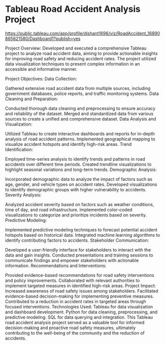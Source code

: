 # Tableau Road Accident Analysis Project
https://public.tableau.com/app/profile/dishant1696/viz/RoadAccident_16890865621580/Dashboard1?publish=yes 

Project Overview:
Developed and executed a comprehensive Tableau project to analyze road accident data, aiming to provide actionable insights for improving road safety and reducing accident rates. The project utilized data visualization techniques to present complex information in an accessible and informative manner.

Project Objectives:
Data Collection:

Gathered extensive road accident data from multiple sources, including government databases, police reports, and traffic monitoring systems.
Data Cleaning and Preparation:

Conducted thorough data cleaning and preprocessing to ensure accuracy and reliability of the dataset.
Merged and standardized data from various sources to create a unified and comprehensive dataset.
Data Analysis and Visualization:

Utilized Tableau to create interactive dashboards and reports for in-depth analysis of road accident patterns.
Implemented geographical mapping to visualize accident hotspots and identify high-risk areas.
Trend Identification:

Employed time-series analysis to identify trends and patterns in road accidents over different time periods.
Created trendline visualizations to highlight seasonal variations and long-term trends.
Demographic Analysis:

Incorporated demographic data to analyze the impact of factors such as age, gender, and vehicle types on accident rates.
Developed visualizations to identify demographic groups with higher vulnerability to accidents.
Severity Analysis:

Analyzed accident severity based on factors such as weather conditions, time of day, and road infrastructure.
Implemented color-coded visualizations to categorize and prioritize incidents based on severity.
Predictive Modeling:

Implemented predictive modeling techniques to forecast potential accident hotspots based on historical data.
Integrated machine learning algorithms to identify contributing factors to accidents.
Stakeholder Communication:

Developed a user-friendly interface for stakeholders to interact with the data and gain insights.
Conducted presentations and training sessions to communicate findings and empower stakeholders with actionable information.
Recommendations and Interventions:

Provided evidence-based recommendations for road safety interventions and policy improvements.
Collaborated with relevant authorities to implement targeted measures in identified high-risk areas.
Project Impact:
Increased awareness of road safety issues among stakeholders.
Facilitated evidence-based decision-making for implementing preventive measures.
Contributed to a reduction in accident rates in targeted areas through focused interventions.
Technologies Used:
Tableau for data visualization and dashboard development.
Python for data cleaning, preprocessing, and predictive modeling.
SQL for data querying and integration.
This Tableau road accident analysis project served as a valuable tool for informed decision-making and proactive road safety measures, ultimately contributing to the well-being of the community and the reduction of accidents.
